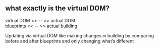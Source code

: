 ## what exactly is the virtual DOM?

virtual DOM << -- >> actual DOM<br>
blueprints << -- >> actual building<br>

Updating via virtual DOM like making changes in building by comparing before and after blueprints and only changing what’s different
